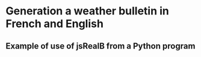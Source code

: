 # Generation a weather bulletin in French and English
## Example of use of jsRealB from a Python program

